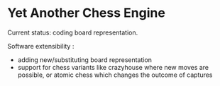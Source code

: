# Yet Another Chess Engine

Current status: coding board representation. 

Software extensibility :
* adding new/substituting board representation
* support for chess variants like crazyhouse where new moves are possible,
or atomic chess which changes the outcome of captures
